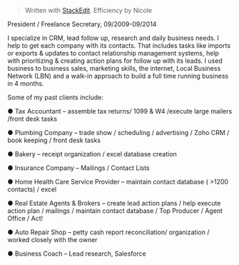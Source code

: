


> Written with [StackEdit](https://stackedit.io/).
> Efficiency by Nicole

President / Freelance Secretary, 09/2009-09/2014

I specialize in CRM, lead follow up, research and daily business needs. I help to get each company with its contacts. That includes tasks like imports or exports & updates to contact relationship management systems, help with prioritizing & creating action plans for follow up with its leads. I used business to business sales, marketing skills, the internet, Local Business Network (LBN) and a walk-in approach to build a full time running business in 4 months.

Some of my past clients include:

● Tax Accountant – assemble tax returns/ 1099 & W4 /execute large mailers /front desk tasks

● Plumbing Company – trade show / scheduling / advertising / Zoho CRM / book keeping / front desk tasks

● Bakery – receipt organization / excel database creation

● Insurance Company – Mailings / Contact Lists

● Home Health Care Service Provider – maintain contact database ( >1200 contacts) / excel

● Real Estate Agents & Brokers – create lead action plans / help execute action plan / mailings / maintain contact database / Top Producer / Agent Office / Act!

● Auto Repair Shop – petty cash report reconciliation/ organization / worked closely with the owner

● Business Coach – Lead research, Salesforce

<!--stackedit_data:
eyJoaXN0b3J5IjpbLTc2ODAyODM0Ml19
-->